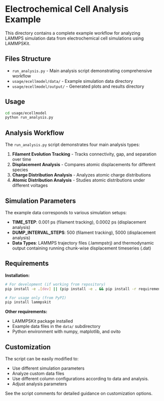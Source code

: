 # Electrochemical Cell Analysis Example

This directory contains a complete example workflow for analyzing LAMMPS simulation data from electrochemical cell simulations using LAMMPSKit.

## Files Structure

- `run_analysis.py` - Main analysis script demonstrating comprehensive workflow
- `usage/ecellmodel/data/` - Example simulation data directory
- `usage/ecellmodel/output/` - Generated plots and results directory

## Usage

```bash
cd usage/ecellmodel
python run_analysis.py
```

## Analysis Workflow

The `run_analysis.py` script demonstrates four main analysis types:

1. **Filament Evolution Tracking** - Tracks connectivity, gap, and separation over time
2. **Displacement Analysis** - Compares atomic displacements for different species
3. **Charge Distribution Analysis** - Analyzes atomic charge distributions
4. **Atomic Distribution Analysis** - Studies atomic distributions under different voltages

## Simulation Parameters

The example data corresponds to various simulation setups:

- **TIME_STEP**: 0.001 ps (filament tracking), 0.0002 ps (displacement analysis)
- **DUMP_INTERVAL_STEPS**: 500 (filament tracking), 5000 (displacement analysis)
- **Data Types**: LAMMPS trajectory files (.lammpstrj) and thermodynamic output containing running chunk-wise displacement timeseries (.dat)

## Requirements

**Installation:**
```bash
# For development (if working from repository)
pip install -e .[dev] || (pip install -e . && pip install -r requirements-dev.txt)

# For usage only (from PyPI)
pip install lammpskit
```

**Other requirements:**
- LAMMPSKit package installed
- Example data files in the `data/` subdirectory
- Python environment with numpy, matplotlib, and ovito

## Customization

The script can be easily modified to:
- Use different simulation parameters
- Analyze custom data files
- Use different column configurations according to data and analysis.
- Adjust analysis parameters

See the script comments for detailed guidance on customization options.
